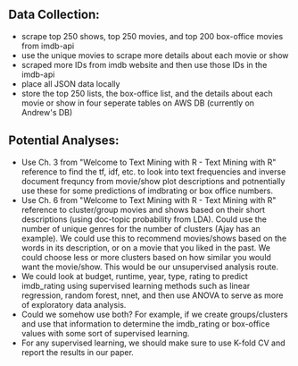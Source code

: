 ## Data Collection:
* scrape top 250 shows, top 250 movies, and top 200 box-office movies from imdb-api
* use the unique movies to scrape more details about each movie or show
* scraped more IDs from imdb website and then use those IDs in the imdb-api
* place all JSON data locally
* store the top 250 lists, the box-office list, and the details about each movie or show in four seperate tables on AWS DB (currently on Andrew's DB)



## Potential Analyses:
* Use Ch. 3 from "Welcome to Text Mining with R - Text Mining with R" reference to find the tf, idf, etc. to look into text frequencies and inverse document frequncy from movie/show plot descriptions and potnentially use these for some predictions of imdbrating or box office numbers. 
* Use Ch. 6 from "Welcome to Text Mining with R - Text Mining with R" reference to cluster/group movies and shows based on their short descriptions (using doc-topic probability from LDA). Could use the number of unique genres for the number of clusters (Ajay has an example). We could use this to recommend movies/shows based on the words in its description, or on a movie that you liked in the past. We could choose less or more clusters based on how similar you would want the movie/show. This would be our unsupervised analysis route.
* We could look at budget, runtime, year, type, rating to predict imdb_rating using supervised learning methods such as linear regression, random forest, nnet, and then use ANOVA to serve as more of exploratory data analysis.
* Could we somehow use both? For example, if we create groups/clusters and use that information to determine the imdb_rating or box-office values with some sort of supervised learning.
* For any supervised learning, we should make sure to use K-fold CV and report the results in our paper.
        
